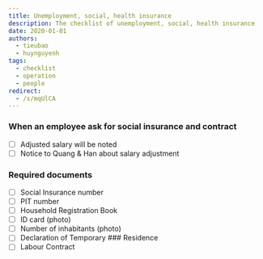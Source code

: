 ```yaml
---
title: Unemployment, social, health insurance
description: The checklist of unemployment, social, health insurance
date: 2020-01-01
authors:
  - tieubao
  - huynguyenh
tags:
  - checklist
  - operation
  - people
redirect:
  - /s/mqUlCA
---
```


### When an employee ask for social insurance and contract

- [ ] Adjusted salary will be noted
- [ ] Notice to Quang & Han about salary adjustment

### Required documents

- [ ] Social Insurance number
- [ ] PIT number
- [ ] Household Registration Book
- [ ] ID card (photo)
- [ ] Number of inhabitants (photo)
- [ ] Declaration of Temporary ### Residence
- [ ] Labour Contract
